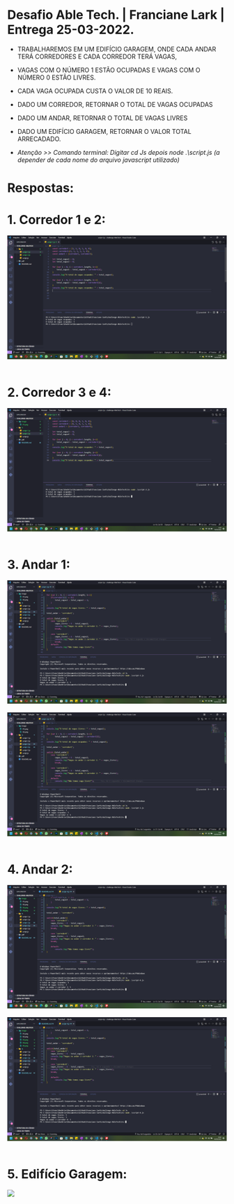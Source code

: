 # Desafio Able Tech. | Franciane Lark | Entrega 25-03-2022.

- TRABALHAREMOS EM UM EDIFÍCIO GARAGEM, ONDE CADA ANDAR TERÁ CORREDORES E CADA CORREDOR TERÁ VAGAS, 
- VAGAS COM O NÚMERO 1 ESTÃO OCUPADAS E VAGAS COM O NÚMERO 0 ESTÃO LIVRES. 
- CADA VAGA OCUPADA CUSTA O VALOR DE 10 REAIS.
- DADO UM CORREDOR, RETORNAR O TOTAL DE VAGAS OCUPADAS
- DADO UM ANDAR, RETORNAR O TOTAL DE VAGAS LIVRES
- DADO UM EDIFÍCIO GARAGEM, RETORNAR O VALOR TOTAL ARRECADADO.

- <i> Atenção >> Comando terminal: Digitar cd Js depois node .\script.js (a depender de cada nome do arquivo javascript utilizado)</i>

# Respostas:

# 1. Corredor 1 e 2:
<img src="./image/01.png" >
<br><br>

# 2. Corredor 3 e 4:
<img src="./image/02.png">
<br><br>

# 3. Andar 1:
<img src="./image/03.png" >
<br><br>

<img src="./image/04.png" >
<br><br>

# 4. Andar 2:
<img src="./image/05.png" >
<br><br>

<img src="./image/06.png" >
<br><br>

# 5. Edifício Garagem:
<img src="./image/00.png" >
<br><br>